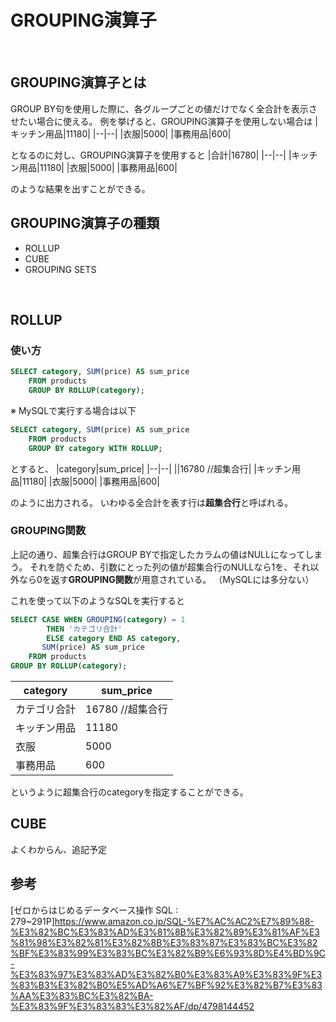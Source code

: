 # GROUPING演算子
<br>

## GROUPING演算子とは
GROUP BY句を使用した際に、各グループごとの値だけでなく全合計を表示させたい場合に使える。
例を挙げると、GROUPING演算子を使用しない場合は
|キッチン用品|11180|
|--|--|
|衣服|5000|
|事務用品|600|

となるのに対し、GROUPING演算子を使用すると
|合計|16780|
|--|--|
|キッチン用品|11180|
|衣服|5000|
|事務用品|600|

のような結果を出すことができる。
<br>

## GROUPING演算子の種類
- ROLLUP
- CUBE
- GROUPING SETS
<br>

## ROLLUP
### 使い方
```sql
SELECT category, SUM(price) AS sum_price
    FROM products
    GROUP BY ROLLUP(category);
```

※ MySQLで実行する場合は以下
```sql
SELECT category, SUM(price) AS sum_price
    FROM products
    GROUP BY category WITH ROLLUP;
```

とすると、
|category|sum_price|
|--|--|
||16780 //超集合行|
|キッチン用品|11180|
|衣服|5000|
|事務用品|600|

のように出力される。
いわゆる全合計を表す行は**超集合行**と呼ばれる。

### GROUPING関数
上記の通り、超集合行はGROUP BYで指定したカラムの値はNULLになってしまう。
それを防ぐため、引数にとった列の値が超集合行のNULLなら1を、それ以外なら0を返す**GROUPING関数**が用意されている。
（MySQLには多分ない）

これを使って以下のようなSQLを実行すると
```sql
SELECT CASE WHEN GROUPING(category) = 1
        THEN 'カテゴリ合計'
        ELSE category END AS category,
       SUM(price) AS sum_price
    FROM products
GROUP BY ROLLUP(category);
```
|category|sum_price|
|--|--|
|カテゴリ合計|16780 //超集合行|
|キッチン用品|11180|
|衣服|5000|
|事務用品|600|

というように超集合行のcategoryを指定することができる。
<br>

## CUBE
よくわからん、追記予定
<br>

## 参考
[ゼロからはじめるデータベース操作 SQL : 279~291P]https://www.amazon.co.jp/SQL-%E7%AC%AC2%E7%89%88-%E3%82%BC%E3%83%AD%E3%81%8B%E3%82%89%E3%81%AF%E3%81%98%E3%82%81%E3%82%8B%E3%83%87%E3%83%BC%E3%82%BF%E3%83%99%E3%83%BC%E3%82%B9%E6%93%8D%E4%BD%9C-%E3%83%97%E3%83%AD%E3%82%B0%E3%83%A9%E3%83%9F%E3%83%B3%E3%82%B0%E5%AD%A6%E7%BF%92%E3%82%B7%E3%83%AA%E3%83%BC%E3%82%BA-%E3%83%9F%E3%83%83%E3%82%AF/dp/4798144452